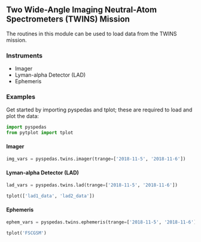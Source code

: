 
## Two Wide-Angle Imaging Neutral-Atom Spectrometers (TWINS) Mission
The routines in this module can be used to load data from the TWINS mission. 

### Instruments
- Imager
- Lyman-alpha Detector (LAD)
- Ephemeris

### Examples
Get started by importing pyspedas and tplot; these are required to load and plot the data:

```python
import pyspedas
from pytplot import tplot
```

#### Imager

```python
img_vars = pyspedas.twins.imager(trange=['2018-11-5', '2018-11-6'])
```

#### Lyman-alpha Detector (LAD)

```python
lad_vars = pyspedas.twins.lad(trange=['2018-11-5', '2018-11-6'])

tplot(['lad1_data', 'lad2_data'])
```

#### Ephemeris

```python
ephem_vars = pyspedas.twins.ephemeris(trange=['2018-11-5', '2018-11-6'])

tplot('FSCGSM')
```

